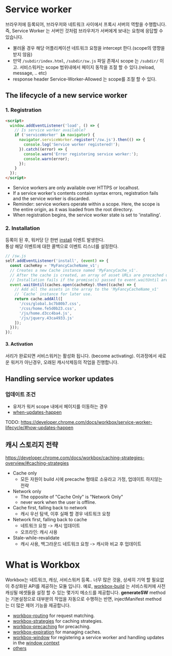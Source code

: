 # Service worker
브라우저에 등록되어, 브라우저와 네트워크 사이에서 프록시 서버의 역할을 수행합니다. 즉, Service Worker 는 서버인 것처럼 브라우저가 서버에게 보내는 요청에 응답할 수 있습니다.

- 불러올 경우 해당 어플리케이션 네트워크 요청을 intercept 한다.(scope의 영향을 받지 않음)
- 만약 `/subdir/index.html`, `/subdir/sw.js` 파일 존재시 scope 는 `/subdir/` 이고.
  서비스워커는 scope 범위내에서 페이지 동작을 조절 할 수 있다.(reload, message, .. etc)
- response header Service-Worker-Allowed 는 scope를 조절 할 수 있다.
## The lifecycle of a new service worker
### 1. Registration
```html
<script>
  window.addEventListener('load', () => {
    // Is service worker available?
    if ('serviceWorker' in navigator) {
      navigator.serviceWorker.register('/sw.js').then(() => {
        console.log('Service worker registered!');
      }).catch((error) => {
        console.warn('Error registering service worker:');
        console.warn(error);
      });
    }
  });
</script>
```
- Service workers are only available over HTTPS or localhost.
- If a service worker's contents contain syntax errors, registration fails and the service worker is discarded.
- Reminder: service workers operate within a scope. Here, the scope is the entire origin, as it was loaded from the root directory.
- When registration begins, the service worker state is set to 'installing'.

### 2. Installation
등록이 된 후, 워커당 단 한번 [install](https://developer.mozilla.org/docs/Web/API/ServiceWorkerGlobalScope/install_event) 이벤트 발생한다.  
통상 해당 이벤트에 대한 콜백으로 이벤트 리스너를 설정한다.
```javascript
// /sw.js
self.addEventListener('install', (event) => {
  const cacheKey = 'MyFancyCacheName_v1';
  // Creates a new Cache instance named 'MyFancyCache_v1'.
  // After the cache is created, an array of asset URLs are precached using its asynchronous addAll method.
  // Installation fails if the promise(s) passed to event.waitUntil are rejected. If this happens, the service worker is discarded.
  event.waitUntil(caches.open(cacheKey).then((cache) => {
    // Add all the assets in the array to the 'MyFancyCacheName_v1'
    // `Cache` instance for later use.
    return cache.addAll([
      '/css/global.bc7b80b7.css',
      '/css/home.fe5d0b23.css',
      '/js/home.d3cc4ba4.js',
      '/js/jquery.43ca4933.js'
    ]);
  }));
});
```
#### 3. Activation
서리가 완료되면 서비스워커는 활성화 됩니다. (become activating). 
이과정에서 새로운 워커가 아닌경우, 오래된 캐시삭제등의 작업을 진행합니다.

## Handling service worker updates
### 업데이트 조건
- 유저가 워커 scope 내에서 페이지를 이동하는 경우
- [when-updates-happen](https://developer.chrome.com/docs/workbox/service-worker-lifecycle/#when-updates-happen)

TODO: https://developer.chrome.com/docs/workbox/service-worker-lifecycle/#how-updates-happen

## 캐시 스토리지 전략
https://developer.chrome.com/docs/workbox/caching-strategies-overview/#caching-strategies
- Cache only
  - 모든 자원이 build 시에 precache 형태로 소유라고 가정, 업데이트 하지않는 전략
- Network only
  - The opposite of "Cache Only" is "Network Only"
  - never work when the user is offline.
- Cache first, falling back to network
  - 캐시 우선 탐색, 이후 실패 할 경우 네트워크 요청
- Network first, falling back to cache
  - 네트워크 요청 -> 캐시 업데이트
  - 오프라인: 캐시 사용
- Stale-while-revalidate
  - 캐시 사용, 백그라운드 네트워크 요청 -> 캐시와 비교 후 업데이트

# What is Workbox
Workbox는 네트워크, 캐싱, 서비스워커 등록.. 너무 많은 것을, 상세히 기억 할 필요없이 추상화된 API를 제공하는 모듈 입니다.
예로, [workbox-build](https://developer.chrome.com/docs/workbox/reference/workbox-build/) 는 서비스워커에 사전 캐싱될 에셋들을 설정 할 수 있는 몇가지 메소드를 제공합니다.
__generateSW__ method 는 기본설정으로 대부분의 작업을 자동으로 수행하는 반면, injectManifest method 는 더 많은 제어 기능을 제공합니다.

- [workbox-routing](https://developer.chrome.com/docs/workbox/modules/workbox-routing/) for request matching.
- [workbox-strategies](https://developer.chrome.com/docs/workbox/modules/workbox-strategies/) for caching strategies. 
- [workbox-precaching](https://developer.chrome.com/docs/workbox/modules/workbox-precaching/) for precaching.
- [workbox-expiration](https://developer.chrome.com/docs/workbox/modules/workbox-expiration/) for managing caches.
- [workbox-window](https://developer.chrome.com/docs/workbox/modules/workbox-window/) for registering a service worker and handling updates in the [window context](https://developer.mozilla.org/docs/Web/API/Window)
- [others](https://developer.chrome.com/docs/workbox/modules/)